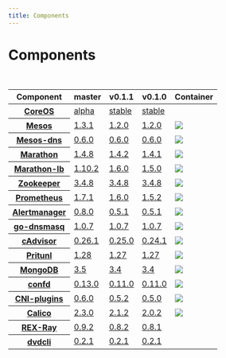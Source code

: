 ```yaml
---
title: Components
---
```


# Components

<br>

<table class="table table-bordered table-striped">
  <thead>
    <tr>
      <th>Component</th>
      <th>master</th>
      <th>v0.1.1</th>
      <th>v0.1.0</th>
      <th>Container</th>
    </tr>
  </thead>
  <tbody>
    <tr>
      <th><a href="https://coreos.com">CoreOS</a></th>
      <td><a href="https://coreos.com/releases/">alpha</a></td>
      <td><a href="https://coreos.com/releases/">stable</a></td>
      <td><a href="https://coreos.com/releases/">stable</a></td>
      <td></td>
    </tr>
    <tr>
      <th><a href="http://mesos.apache.org">Mesos</a></th>
      <td><a href="https://github.com/apache/mesos">1.3.1</a></td>
      <td><a href="https://github.com/apache/mesos">1.2.0</a></td>
      <td><a href="https://github.com/apache/mesos">1.2.0</a></td>
      <td><a href="https://quay.io/repository/kato/mesos"><img src="https://quay.io/repository/kato/mesos/status"></a></td>
    </tr>
    <tr>
      <th><a href="http://mesosphere.github.io/mesos-dns">Mesos-dns</a></th>
      <td><a href="https://github.com/mesosphere/mesos-dns/releases/tag/v0.6.0">0.6.0</a></td>
      <td><a href="https://github.com/mesosphere/mesos-dns/releases/tag/v0.6.0">0.6.0</a></td>
      <td><a href="https://github.com/mesosphere/mesos-dns/releases/tag/v0.6.0">0.6.0</a></td>
      <td><a href="https://quay.io/repository/kato/mesos-dns"><img src="https://quay.io/repository/kato/mesos-dns/status"></a></td>
    </tr>
    <tr>
      <th><a href="https://mesosphere.github.io/marathon">Marathon</a></th>
      <td><a href="https://github.com/mesosphere/marathon/releases/tag/v1.4.8">1.4.8</a></td>
      <td><a href="https://github.com/mesosphere/marathon/releases/tag/v1.4.2">1.4.2</a></td>
      <td><a href="https://github.com/mesosphere/marathon/releases/tag/v1.4.1">1.4.1</a></td>
      <td><a href="https://quay.io/repository/kato/marathon"><img src="https://quay.io/repository/kato/marathon/status"></a></td>
    </tr>
    <tr>
      <th><a href="https://github.com/mesosphere/marathon-lb">Marathon-lb</a></th>
      <td><a href="https://github.com/mesosphere/marathon-lb/releases/tag/v1.10.2">1.10.2</a></td>
      <td><a href="https://github.com/mesosphere/marathon-lb/releases/tag/v1.6.0">1.6.0</a></td>
      <td><a href="https://github.com/mesosphere/marathon-lb/releases/tag/v1.5.0">1.5.0</a></td>
      <td><a href="https://hub.docker.com/r/mesosphere/marathon-lb"><img src="https://img.shields.io/docker/pulls/mesosphere/marathon-lb.svg"></a></td>
    </tr>
    <tr>
      <th><a href="https://zookeeper.apache.org/">Zookeeper</a></th>
      <td><a href="https://zookeeper.apache.org/doc/r3.4.8">3.4.8</a></td>
      <td><a href="https://zookeeper.apache.org/doc/r3.4.8">3.4.8</a></td>
      <td><a href="https://zookeeper.apache.org/doc/r3.4.8">3.4.8</a></td>
      <td><a href="https://quay.io/repository/kato/zookeeper"><img src="https://quay.io/repository/kato/zookeeper/status"></a></td>
    </tr>
    <tr>
      <th><a href="https://prometheus.io">Prometheus</a></th>
      <td><a href="https://github.com/prometheus/prometheus/releases/tag/v1.7.1">1.7.1</a></td>
      <td><a href="https://github.com/prometheus/prometheus/releases/tag/v1.6.0">1.6.0</a></td>
      <td><a href="https://github.com/prometheus/prometheus/releases/tag/v1.5.2">1.5.2</a></td>
      <td><a href="https://quay.io/repository/kato/prometheus"><img src="https://quay.io/repository/kato/prometheus/status"></a></td>
    </tr>
    <tr>
      <th><a href="https://prometheus.io/docs/alerting/alertmanager">Alertmanager</a></th>
      <td><a href="https://github.com/prometheus/alertmanager/releases/tag/v0.8.0">0.8.0</a></td>
      <td><a href="https://github.com/prometheus/alertmanager/releases/tag/v0.5.1">0.5.1</a></td>
      <td><a href="https://github.com/prometheus/alertmanager/releases/tag/v0.5.1">0.5.1</a></td>
      <td><a href="https://quay.io/repository/kato/alertmanager"><img src="https://quay.io/repository/kato/alertmanager/status"></a></td>
    </tr>
    <tr>
      <th><a href="https://github.com/janeczku/go-dnsmasq">go-dnsmasq</a></th>
      <td><a href="https://github.com/janeczku/go-dnsmasq/releases/tag/1.0.7">1.0.7</a></td>
      <td><a href="https://github.com/janeczku/go-dnsmasq/releases/tag/1.0.7">1.0.7</a></td>
      <td><a href="https://github.com/janeczku/go-dnsmasq/releases/tag/1.0.7">1.0.7</a></td>
      <td><a href="https://quay.io/repository/kato/go-dnsmasq"><img src="https://quay.io/repository/kato/go-dnsmasq/status"></a></td>
    </tr>
    <tr>
      <th><a href="https://github.com/google/cadvisor">cAdvisor</a></th>
      <td><a href="https://github.com/google/cadvisor/releases/tag/v0.26.1">0.26.1</a></td>
      <td><a href="https://github.com/google/cadvisor/releases/tag/v0.25.0">0.25.0</a></td>
      <td><a href="https://github.com/google/cadvisor/releases/tag/v0.24.1">0.24.1</a></td>
      <td><a href="https://hub.docker.com/r/google/cadvisor"><img src="https://img.shields.io/docker/pulls/google/cadvisor.svg"></a></td>
    </tr>
    <tr>
      <th><a href="https://pritunl.com">Pritunl</a></th>
      <td><a href="https://github.com/pritunl/pritunl/releases/tag/1.28.1445.85">1.28</a></td>
      <td><a href="https://github.com/pritunl/pritunl/releases/tag/1.27.1259.77">1.27</a></td>
      <td><a href="https://github.com/pritunl/pritunl/releases/tag/1.27.1259.77">1.27</a></td>
      <td><a href="https://quay.io/repository/kato/pritunl"><img src="https://quay.io/repository/kato/pritunl/status"></a></td>
    </tr>
    <tr>
      <th><a href="https://docs.mongodb.com/">MongoDB</a></th>
      <td><a href="https://github.com/docker-library/mongo/tree/master/3.5">3.5</a></td>
      <td><a href="https://github.com/docker-library/mongo/tree/master/3.4">3.4</a></td>
      <td><a href="https://github.com/docker-library/mongo/tree/master/3.4">3.4</a></td>
      <td><a href="https://hub.docker.com/_/mongo"><img src="https://img.shields.io/docker/pulls/_/mongo.svg"></a></td>
    </tr>
    <tr>
      <th><a href="https://github.com/kelseyhightower/confd">confd</a></th>
      <td><a href="https://github.com/kelseyhightower/confd/releases/tag/v0.13.0">0.13.0</a></td>
      <td><a href="https://github.com/kelseyhightower/confd/releases/tag/v0.11.0">0.11.0</a></td>
      <td><a href="https://github.com/kelseyhightower/confd/releases/tag/v0.11.0">0.11.0</a></td>
      <td><a href="https://quay.io/repository/kato/confd"><img src="https://quay.io/repository/kato/confd/status"></a></td>
    </tr>
    <tr>
      <th><a href="https://github.com/containernetworking/cni">CNI-plugins</a></th>
      <td><a href="https://github.com/containernetworking/cni/releases/tag/v0.6.0">0.6.0</a></td>
      <td><a href="https://github.com/containernetworking/cni/releases/tag/v0.5.2">0.5.2</a></td>
      <td><a href="https://github.com/containernetworking/cni/releases/tag/v0.5.0">0.5.0</a></td>
      <td><a href="https://quay.io/repository/kato/cni-plugins"><img src="https://quay.io/repository/kato/cni-plugins/status"></a></td>
    </tr>
    <tr>
      <th><a href="https://github.com/projectcalico">Calico</a></th>
      <td><a href="http://docs.projectcalico.org/v2.3/releases">2.3.0</a></td>
      <td><a href="http://docs.projectcalico.org/v2.1/releases">2.1.2</a></td>
      <td><a href="http://docs.projectcalico.org/v2.0/releases">2.0.2</a></td>
      <td><a href="https://quay.io/repository/calico/node"><img src="https://quay.io/repository/calico/node/status"></a></td>
    </tr>
    <tr>
      <th><a href="http://rexray.readthedocs.io/en/stable">REX-Ray</a></th>
      <td><a href="https://github.com/emccode/rexray/releases/tag/v0.9.2">0.9.2</a></td>
      <td><a href="https://github.com/emccode/rexray/releases/tag/v0.8.2">0.8.2</a></td>
      <td><a href="https://github.com/emccode/rexray/releases/tag/v0.8.1">0.8.1</a></td>
      <td></td>
    </tr>
    <tr>
      <th><a href="https://github.com/emccode/dvdcli">dvdcli</a></th>
      <td><a href="https://github.com/emccode/dvdcli/releases/tag/v0.2.1">0.2.1</a></td>
      <td><a href="https://github.com/emccode/dvdcli/releases/tag/v0.2.1">0.2.1</a></td>
      <td><a href="https://github.com/emccode/dvdcli/releases/tag/v0.2.1">0.2.1</a></td>
      <td></td>
    </tr>
  </tbody>
</table>
